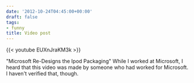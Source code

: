 ```yaml
---
date: '2012-10-24T04:45:00+00:00'
draft: false
tags:
- funny
title: Video post
---
```


{{< youtube EUXnJraKM3k >}}

"Microsoft Re-Designs the Ipod Packaging" While I worked at Microsoft, I heard that this video was made by someone who had worked for Microsoft. I haven't verified that, though.
